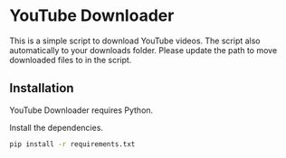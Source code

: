 # YouTube Downloader

This is a simple script to download YouTube videos. The script also automatically to your downloads folder. Please update the path to move downloaded files to in the script. 


## Installation

YouTube Downloader requires Python.

Install the dependencies.

```sh
pip install -r requirements.txt
```